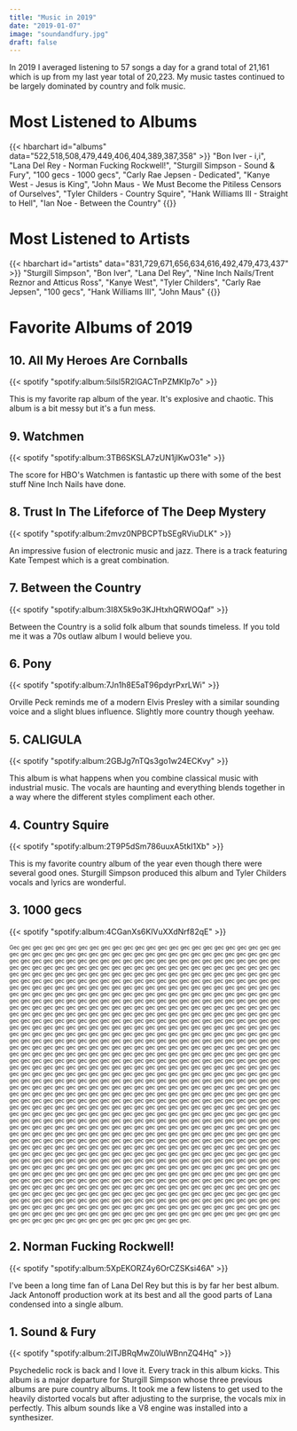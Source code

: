 ```yaml
---
title: "Music in 2019"
date: "2019-01-07"
image: "soundandfury.jpg"
draft: false
---
```


In 2019 I averaged listening to 57 songs a day for a grand total of 21,161 which is up from my last year total of 20,223. My music tastes continued to be largely dominated by country and folk music.
<!--more-->

# Most Listened to Albums

{{< hbarchart id="albums" data="522,518,508,479,449,406,404,389,387,358" >}}
"Bon Iver - i,i",
"Lana Del Rey - Norman Fucking Rockwell!",
"Sturgill Simpson - Sound & Fury",
"100 gecs - 1000 gecs",
"Carly Rae Jepsen - Dedicated",
"Kanye West - Jesus is King",
"John Maus - We Must Become the Pitiless Censors of Ourselves",
"Tyler Childers - Country Squire",
"Hank Williams III - Straight to Hell",
"Ian Noe - Between the Country"
{{</hbarchart>}}

# Most Listened to Artists

{{< hbarchart id="artists" data="831,729,671,656,634,616,492,479,473,437" >}}
"Sturgill Simpson",
"Bon Iver",
"Lana Del Rey",
"Nine Inch Nails/Trent Reznor and Atticus Ross",
"Kanye West",
"Tyler Childers",
"Carly Rae Jepsen",
"100 gecs",
"Hank Williams III",
"John Maus"
{{</hbarchart>}}

# Favorite Albums of 2019

## 10. All My Heroes Are Cornballs

{{< spotify "spotify:album:5ilsl5R2lGACTnPZMKIp7o" >}}

This is my favorite rap album of the year. It's explosive and chaotic. This album is a bit messy but it's a fun mess.

## 9. Watchmen

{{< spotify "spotify:album:3TB6SKSLA7zUN1jIKwO31e" >}}

The score for HBO's Watchmen is fantastic up there with some of the best stuff Nine Inch Nails have done.

## 8. Trust In The Lifeforce of The Deep Mystery

{{< spotify "spotify:album:2mvz0NPBCPTbSEgRViuDLK" >}}

An impressive fusion of electronic music and jazz. There is a track featuring Kate Tempest which is a great combination.

## 7. Between the Country

{{< spotify "spotify:album:3I8X5k9o3KJHtxhQRWOQaf" >}}

Between the Country is a solid folk album that sounds timeless. If you told me it was a 70s outlaw album I would believe you. 

## 6. Pony

{{< spotify "spotify:album:7Jn1h8E5aT96pdyrPxrLWi" >}}

Orville Peck reminds me of a modern Elvis Presley with a similar sounding voice and a slight blues influence. Slightly more country though yeehaw.

## 5. CALIGULA

{{< spotify "spotify:album:2GBJg7nTQs3go1w24ECKvy" >}}

This album is what happens when you combine classical music with industrial music. The vocals are haunting and everything blends together in a way where the different styles compliment each other.

## 4. Country Squire

{{< spotify "spotify:album:2T9P5dSm786uuxA5tkI1Xb" >}}

This is my favorite country album of the year even though there were several good ones. Sturgill Simpson produced this album and Tyler Childers vocals and lyrics are wonderful.

## 3. 1000 gecs

{{< spotify "spotify:album:4CGanXs6KlVuXXdNrf82qE" >}}

<font size="1">Gec gec gec gec gec gec gec gec gec gec gec gec gec gec gec gec gec gec gec gec gec gec gec gec gec gec gec gec gec gec gec gec gec gec gec gec gec gec gec gec gec gec gec gec gec gec gec gec gec gec gec gec gec gec gec gec gec gec gec gec gec gec gec gec gec gec gec gec gec gec gec gec gec gec gec gec gec gec gec gec gec gec gec gec gec gec gec gec gec gec gec gec gec gec gec gec gec gec gec gec gec gec gec gec gec gec gec gec gec gec gec gec gec gec gec gec gec gec gec gec gec gec gec gec gec gec gec gec gec gec gec gec gec gec gec gec gec gec gec gec gec gec gec gec gec gec gec gec gec gec gec gec gec gec gec gec gec gec gec gec gec gec gec gec gec gec gec gec gec gec gec gec gec gec gec gec gec gec gec gec gec gec gec gec gec gec gec gec gec gec gec gec gec gec gec gec gec gec gec gec gec gec gec gec gec gec gec gec gec gec gec gec gec gec gec gec gec gec gec gec gec gec gec gec gec gec gec gec gec gec gec gec gec gec gec gec gec gec gec gec gec gec gec gec gec gec gec gec gec gec gec gec gec gec gec gec gec gec gec gec gec gec gec gec gec gec gec gec gec gec gec gec gec gec gec gec gec gec gec gec gec gec gec gec gec gec gec gec gec gec gec gec gec gec gec gec gec gec gec gec gec gec gec gec gec gec gec gec gec gec gec gec gec gec gec gec gec gec gec gec gec gec gec gec gec gec gec gec gec gec gec gec gec gec gec gec gec gec gec gec gec gec gec gec gec gec gec gec gec gec gec gec gec gec gec gec gec gec gec gec gec gec gec gec gec gec gec gec gec gec gec gec gec gec gec gec gec gec gec gec gec gec gec gec gec gec gec gec gec gec gec gec gec gec gec gec gec gec gec gec gec gec gec gec gec gec gec gec gec gec gec gec gec gec gec gec gec gec gec gec gec gec gec gec gec gec gec gec gec gec gec gec gec gec gec gec gec gec gec gec gec gec gec gec gec gec gec gec gec gec gec gec gec gec gec gec gec gec gec gec gec gec gec gec gec gec gec gec gec gec gec gec gec gec gec gec gec gec gec gec gec gec gec gec gec gec gec gec gec gec gec gec gec gec gec gec gec gec gec gec gec gec gec gec gec gec gec gec gec gec gec gec gec gec gec gec gec gec gec gec gec gec gec gec gec gec gec gec gec gec gec gec gec gec gec gec gec gec gec gec gec gec gec gec gec gec gec gec gec gec gec gec gec gec gec gec gec gec gec gec gec gec gec gec gec gec gec gec gec gec gec gec gec gec gec gec gec gec gec gec gec gec gec gec gec gec gec gec gec gec gec gec gec gec gec gec gec gec gec gec gec gec gec gec gec gec gec gec gec gec gec gec gec gec gec gec gec gec gec gec gec gec gec gec gec gec gec gec gec gec gec gec gec gec gec gec gec gec gec gec gec gec gec gec gec gec gec gec gec gec gec gec gec gec gec gec gec gec gec gec gec gec gec gec gec gec gec gec gec gec gec gec gec gec gec gec gec gec gec gec gec gec gec gec gec gec gec gec gec gec gec gec gec gec gec gec gec gec gec gec gec gec gec gec gec gec gec gec gec gec gec gec gec gec gec gec gec gec gec gec gec gec gec gec gec gec gec gec gec gec gec gec gec gec gec gec gec gec gec gec gec gec gec gec gec gec gec gec gec gec gec gec gec gec gec gec gec gec gec gec gec gec gec gec gec gec gec gec gec gec gec gec gec gec gec gec gec gec gec gec gec gec gec gec gec gec gec gec gec gec gec gec gec gec gec gec gec gec gec gec gec gec gec gec gec gec gec gec gec gec gec gec gec gec gec gec gec gec gec gec gec gec gec gec gec gec gec gec gec gec gec gec gec gec gec gec gec gec gec gec gec gec gec gec gec gec gec gec gec gec gec gec gec gec gec gec gec gec gec gec gec gec gec gec gec gec gec gec gec gec gec gec gec gec gec gec gec gec gec gec gec gec gec gec gec gec gec gec gec gec gec gec gec gec gec gec gec gec gec gec gec gec gec gec gec gec gec gec gec gec gec gec gec gec gec gec gec gec gec gec gec gec gec gec gec gec gec gec gec gec gec gec gec gec gec gec gec gec gec gec gec gec gec gec gec gec gec gec gec gec gec gec gec gec gec gec gec gec gec gec gec gec gec gec gec gec gec gec gec gec gec gec gec gec gec gec gec gec gec gec gec gec gec gec gec gec gec gec gec gec gec gec gec gec gec gec gec gec gec gec.</font>

## 2. Norman Fucking Rockwell!

{{< spotify "spotify:album:5XpEKORZ4y6OrCZSKsi46A" >}}

I've been a long time fan of Lana Del Rey but this is by far her best album. Jack Antonoff production work at its best and all the good parts of Lana condensed into a single album.

## 1. Sound & Fury

{{< spotify "spotify:album:2ITJBRqMwZ0luWBnnZQ4Hq" >}}

Psychedelic rock is back and I love it. Every track in this album kicks. This album is a major departure for Sturgill Simpson whose three previous albums are pure country albums. It took me a few listens to get used to the heavily distorted vocals but after adjusting to the surprise, the vocals mix in perfectly. This album sounds like a V8 engine was installed into a synthesizer.
